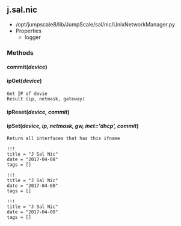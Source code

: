 <!-- toc -->
## j.sal.nic

- /opt/jumpscale8/lib/JumpScale/sal/nic/UnixNetworkManager.py
- Properties
    - logger

### Methods

#### commit(*device*) 

#### ipGet(*device*) 

```
Get IP of devie
Result (ip, netmask, gateway)

```

#### ipReset(*device, commit*) 

#### ipSet(*device, ip, netmask, gw, inet='dhcp', commit*) 

```
Return all interfaces that has this ifname

```


```
!!!
title = "J Sal Nic"
date = "2017-04-08"
tags = []
```

```
!!!
title = "J Sal Nic"
date = "2017-04-08"
tags = []
```

```
!!!
title = "J Sal Nic"
date = "2017-04-08"
tags = []
```
